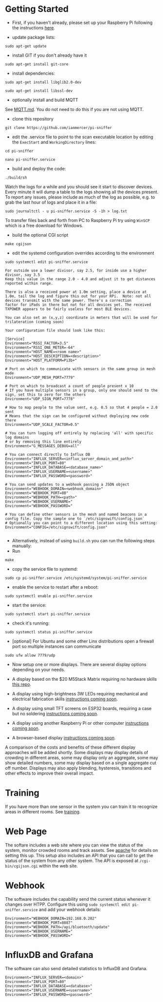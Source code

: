 # Getting Started

* First, if you haven't already, please set up your Raspberry Pi 
following the instructions [here](RaspberrySetup.md).

* update package lists:

`sudo apt-get update`

* install GIT if you don't already have it

`sudo apt-get install git-core`

* install dependencies: 

`sudo apt-get install libglib2.0-dev`

`sudo apt-get install libssl-dev`

* optionally install and build MQTT

See [MQTT.md](MQTT.md). You do not need to do this if you are not using MQTT.

* clone this repository

`git clone https://github.com/ianmercer/pi-sniffer`

* edit the .service file to point to the scan executable location by editing the `ExecStart` and `WorkingDirectory` lines:

`cd pi-sniffer`

`nano pi-sniffer.service`

* build and deploy the code:

`./build/sh`

Watch the logs for a while and you should see it start to discover devices. Every minute it will dump a table to the logs showing all the devices present.
To report any issues, please include as much of the log as possible, e.g. to grab the last hour of logs and place it in a file:

`sudo journaltctl - u pi-sniffer.service -S -1h > log.txt`

To transfer files back and forth from PC to Raspberry Pi try using `WinSCP` which is a free download for Windows.



* build the optional CGI script

`make cgijson`


* edit the systemd configuration overrides according to the environment

`sudo systemctl edit pi-sniffer.service`

    For outside use a lower divisor, say 2.5, for inside use a higher divisor, say 3.5
    Keep this value in the range 2.0 - 4.0 and adjust it to get distances reported within range.

    There is also a received power at 1.0m setting, place a device at 1.0m, tail the log and figure this out for your RPi.  Note: not all devices transmit with the same power. There's a correction
    factor for iPads in there but not for all devices yet. The received TXPOWER appears to be fairly useless for most BLE devices.

    You can also set an (x,y,z) coordinate in meters that will be used for trilateration (coming soon)

    Your configuration file should look like this:

````
[Service]
Environment="RSSI_FACTOR=3.5"
Environment="RSSI_ONE_METER=-64"
Environment="HOST_NAME=<room name>"
Environment="HOST_DESCRIPTION=<description>"
Environment="HOST_PLATFORM=Pi3b+"

# Port on which to communicate with sensors in the same group in mesh mode
Environment="UDP_MESH_PORT=7779"

# Port on which to broadcast a count of people present x 10
# If you have multiple sensors in a group, only one should send to the sign, set this to zero for the others
Environment="UDP_SIGN_PORT=7778"

# How to map people to the value sent, e.g. 0.5 so that 4 people = 2.0 sent
# Means that the sign can be configured without deploying new code there
Environment="UDP_SCALE_FACTOR=0.5"

# You can turn logging off entirely by replacing 'all' with specific log domains
# or by removing this line entirely
Environment="G_MESSAGES_DEBUG=all"

# You can connect directly to Influx DB
Environment="INFLUX_SERVER=<influx_server_domain_and_path>"
Environment="INFLUX_PORT=80"
Environment="INFLUX_DATABASE=<database_name>"
Environment="INFLUX_USERNAME=<username>"
Environment="INFLUX_PASSWORD=<password>"

# You can send updates to a webhook passing a JSON object
Environment="WEBHOOK_DOMAIN=<webhook_domain>"
Environment="WEBHOOK_PORT=80"
Environment="WEBHOOK_PATH=<path>"
Environment="WEBHOOK_USERNAME="
Environment="WEBHOOK_PASSWORD="

# You can define other sensors in the mesh and named beacons in a config file. Copy the sample one to `/etc/signswift/config.json`
# Optionally you can point to a different location using this setting:
Environment="CONFIG=/etc/signswift/config.json"


````

* Alternatively, instead of using `build.sh` you can run the following steps manually:
* Run 

`make`
* copy the service file to systemd:

`sudo cp pi-sniffer.service /etc/systemd/system/pi-sniffer.service`
* enable the service to restart after a reboot:

`sudo systemctl enable pi-sniffer.service`
* start the service:

`sudo systemctl start pi-sniffer.service`
* check it's running:

`sudo systemctl status pi-sniffer.service`

* [optional] For Ubuntu and some other Linx distributions open a firewall port so multiple instances can communicate

`sudo ufw allow 7779/udp`

* Now setup one or more displays. There are several display options depending on your needs.
 
 * A display based on the $20 M5Stack Matrix requiring no hardware skills [this repo](https://github.com/IanMercer/CrowdAlertM5StackMatrix).
 * A display using high-brightness 3W LEDs requiring mechanical and electrical fabrication skills [instructions coming soon](GettingStarted.md).
 * A display using small TFT screens on ESP32 boards, requiring a case but no soldering [instructions coming soon](GettingStarted.md).
 * A display using another Raspberry Pi or other computer [instructions coming soon](GettingStarted.md).
 * A browser-based display [instructions coming soon](GettingStarted.md).

A comparison of the costs and benefits of these different display approaches will be added shortly. Some displays may display details of crowding in different areas, some may display only an aggregate, some may show detailed numbers, some may display based on a single aggregate cut off number. Displays may also apply blending, hysteresis, transitions and other effects to improve their overall impact.


# Training

If you have more than one sensor in the system you can train it to recognize areas in different rooms. See [training](training.md).


# Web Page

The softare includes a web site where you can view the status of the system, monitor crowded rooms and track assets. See [apache](apache.md) for details on
setting this up. This setup also includes an API that you can call to get the status of the system from any other system. The API is exposed at `/cgi-bin/cgijson.cgi`
within the web site.

# Webhook

The software includes the capability send the current status whenever it changes over HTPP. Configure this using `sudo systemctl edit pi-sniffer.service` and add
your webhook details:

````
Environment="WEBHOOK_DOMAIN=192.168.0.202"
Environment="WEBHOOK_PORT=8087"
Environment="WEBHOOK_PATH=/api/bluetooth/update"
Environment="WEBHOOK_USERNAME="
Environment="WEBHOOK_PASSWORD="
````

# InfluxDB and Grafana

The software can also send detailed statistics to InfluxDB and Grafana.

````
Environment="INFLUX_SERVER=<domain>"
Environment="INFLUX_PORT=80"
Environment="INFLUX_DATABASE=<database>"
Environment="INFLUX_USERNAME=<username>"
Environment="INFLUX_PASSWORD=<password>"
````


